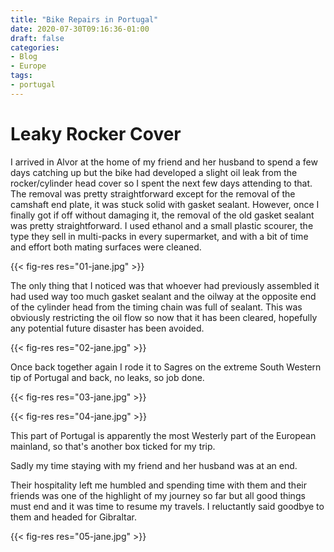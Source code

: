 ```yaml
---
title: "Bike Repairs in Portugal"
date: 2020-07-30T09:16:36-01:00
draft: false
categories:
- Blog
- Europe
tags:
- portugal
---
```


# Leaky Rocker Cover

I arrived in Alvor at the home of my friend and her husband to spend a few days catching up but the bike had developed a slight oil leak from the rocker/cylinder head cover so I spent the next few days attending to that. The removal was pretty straightforward except for the removal of the camshaft end plate, it was stuck solid with gasket sealant. However, once I finally got if off without damaging it, the removal of the old gasket sealant was pretty straightforward. I used ethanol and a small plastic scourer, the type they sell in multi-packs in every supermarket, and with a bit of time and effort both mating surfaces were cleaned.

{{< fig-res res="01-jane.jpg" >}}

<!--more-->

The only thing that I noticed was that whoever had previously assembled it had used way too much gasket sealant and the oilway at the opposite end of the cylinder head from the timing chain was full of sealant. This was obviously restricting the oil flow so now that it has been cleared, hopefully any potential future disaster has been avoided.

{{< fig-res res="02-jane.jpg" >}}

Once back together again I rode it to Sagres on the extreme South Western tip of Portugal and back, no leaks, so job done.

{{< fig-res res="03-jane.jpg" >}}

{{< fig-res res="04-jane.jpg" >}}

This part of Portugal is apparently the most Westerly part of the European mainland, so that's another box ticked for my trip.

Sadly my time staying with my friend and her husband was at an end. 

Their hospitality left me humbled and spending time with them and their friends was one of the highlight of my journey so far but all good things must end and it was time to resume my travels. I reluctantly said goodbye to them and headed for Gibraltar.

{{< fig-res res="05-jane.jpg" >}}
